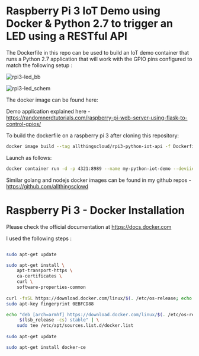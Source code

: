 # Raspberry Pi 3 IoT Demo using Docker &amp; Python 2.7 to trigger an LED using a RESTful API

The Dockerfile in this repo can be used to build an IoT demo container that runs a Python 2.7 application that will work with the GPIO pins configured to match the following setup :

![rpi3-led_bb](https://user-images.githubusercontent.com/9472095/36993912-600b37ba-20a7-11e8-853b-b725fee25233.png)

![rpi3-led_schem](https://user-images.githubusercontent.com/9472095/36993928-6b45df4a-20a7-11e8-9e82-a22889daa803.png)

The docker image can be found here: 

Demo application explained here - https://randomnerdtutorials.com/raspberry-pi-web-server-using-flask-to-control-gpios/

To build the dockerfile on a raspberry pi 3 after cloning this repository: 
```bash
docker image build --tag allthingscloud/rpi3-python-iot-api -f Dockerfile . 
```

Launch as follows:
```bash
docker container run -d -p 4321:8989 --name my-python-iot-demo --deviie /dev/gpiomem allthingscloud/rpi3-python-iot-api
```

Similar golang and nodejs docker images can be found in my github repos - https://github.com/allthingsclowd

# Raspberry Pi 3 - Docker Installation
Please check the official documentation at https://docs.docker.com

I used the following steps :

```bash

sudo apt-get update

sudo apt-get install \
    apt-transport-https \
    ca-certificates \
    curl \
    software-properties-common
	
curl -fsSL https://download.docker.com/linux/$(. /etc/os-release; echo "$ID")/gpg | sudo apt-key add -
sudo apt-key fingerprint 0EBFCD88

echo "deb [arch=armhf] https://download.docker.com/linux/$(. /etc/os-release; echo "$ID") \
     $(lsb_release -cs) stable" | \
    sudo tee /etc/apt/sources.list.d/docker.list   
   
sudo apt-get update

sudo apt-get install docker-ce

```
